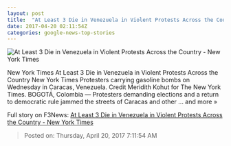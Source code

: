 ```yaml
---
layout: post
title:  "At Least 3 Die in Venezuela in Violent Protests Across the Country - New York Times"
date: 2017-04-20 02:11:54Z
categories: google-news-top-stories
---
```


![At Least 3 Die in Venezuela in Violent Protests Across the Country - New York Times](https://static01.nyt.com/images/2017/04/20/world/americas/20venez1/20venez1-facebookJumbo.jpg)

New York Times At Least 3 Die in Venezuela in Violent Protests Across the Country New York Times Protesters carrying gasoline bombs on Wednesday in Caracas, Venezuela. Credit Meridith Kohut for The New York Times. BOGOTÁ, Colombia — Protesters demanding elections and a return to democratic rule jammed the streets of Caracas and other ... and more »


Full story on F3News: [At Least 3 Die in Venezuela in Violent Protests Across the Country - New York Times](http://www.f3nws.com/n/vzrgnD)

> Posted on: Thursday, April 20, 2017 7:11:54 AM
